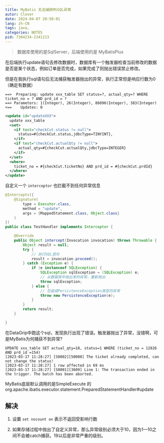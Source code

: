 ```yaml
---
title: MyBatis 无法捕获MSSQL异常
autor: Clover
date: 2024-04-07 20:50:01
lang: zh-CN
tags: java,
categories: NOTES
pid: 7384234-2341213
---
```


> 数据库使用的是SqlServer，后端使用的是 MyBatisPlus

在后端执行update语句去修改数据时，数据库有一个触发器检查当前修改的数据是否是某个状态，例如订单是否完成，如果完成了则抛出错误禁止修改。

但是在我执行sql语句后无法捕获触发器抛出的异常，执行正常但是响应行数为0（确定有数据）

```log
==>  Preparing: update xxx_table SET status=?, actual_qty=? WHERE ticket_no = ? AND prd_id = ?
==> Parameters: 1(Integer), 26(Integer), 86896(Integer), 383(Integer)
<==    Updates: 0
```

```xml
<update id="updateXXX">
  update xxx_table
  <set>
    <if test="checkCut.status != null">
      status=#{checkCut.status,jdbcType=TINYINT},
    </if>
    <if test="checkCut.actualQty != null">
      actual_qty=#{checkCut.actualQty,jdbcType=INTEGER}
    </if>
  </set>
  <where>
    ticket_no = #{checkCut.ticketNo} AND prd_id = #{checkCut.prdId}
  </where>
</update>
```

自定义一个 `interceptor` 也拦截不到任何异常信息

```java
@Intercepts({
    @Signature(
        type = Executor.class,
        method = "update",
        args = {MappedStatement.class, Object.class}
    )
})
public class TestHandler implements Interceptor {

    @Override
    public Object intercept(Invocation invocation) throws Throwable {
        Object result = null;
        try {
            // 执行SQL语句
            result = invocation.proceed();
        } catch (Exception e) {
            if (e instanceof SQLException) {
                SQLException sqlException = (SQLException) e;
                // 从数据库中抛出来的异常，重新抛出
                throw sqlException;
            } else {
                // 包装成PersistenceException类型的异常
                throw new PersistenceException(e);
            }
        }
        return result;
    }

}
```

在DataGrip中跑这个sql，发现执行出现了错误。触发器抛出了异常，没错啊，可是MyBatis为何捕获不到异常?

```log
UPDATE xxx_table SET actual_qty=18, status=1 WHERE (ticket_no = 12826 AND prd_id =154)
[2023-03-17 11:28:27] [S0002][50000] The ticket already completed, can not change the status!
[2023-03-17 11:28:27] 1 row affected in 69 ms
[2023-03-17 11:28:27] [S0001][3609] Line 1: The transaction ended in the trigger. The batch has been aborted.
```

MyBatis底层默认调用的是SimpleExecute 的 org.apache.ibatis.executor.statement.PreparedStatementHandler#update

## 解决

1. 设置 `set nocount on` 表示不返回受影响行数

2. 如果存储过程中抛出了自定义异常，那么异常级别必须大于10，因为1—10之间不会被catch捕获。19以后是非常严重的级别。
